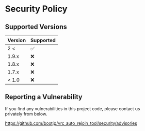 # Security Policy

## Supported Versions


| Version | Supported          |
| ------- | ------------------ |
| 2 <     | :white_check_mark: |
| 1.9.x   | :x:                |
| 1.8.x   | :x:                |
| 1.7.x   | :x:                |
| < 1.0   | :x:                |

## Reporting a Vulnerability

If you find any vulnerabilities in this project code, please contact us privately from below.

https://github.com/bootjp/vrc_auto_rejoin_tool/security/advisories
